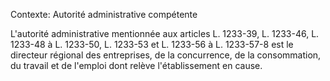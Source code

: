 Contexte: Autorité administrative compétente

L'autorité administrative mentionnée aux articles L. 1233-39, L. 1233-46, L. 1233-48 à L. 1233-50, L. 1233-53 et L. 1233-56 à L. 1233-57-8 est le directeur régional des entreprises, de la concurrence, de la consommation, du travail et de l'emploi dont relève l'établissement en cause.